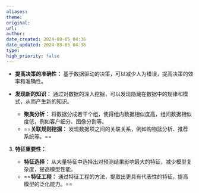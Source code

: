 ```yaml
---
aliases: 
theme: 
original: 
url: 
author: 
date_created: 2024-08-05 04:36
date_updated: 2024-08-05 04:36
type: 
high_priority: false
---
```

- **提高决策的准确性：** 基于数据驱动的决策，可以减少人为错误，提高决策的效率和准确性。
- **发现新的知识：** 通过对数据的深入挖掘，可以发现隐藏在数据中的规律和模式，从而产生新的知识。


   - **聚类分析：** 将数据分成若干个组，使得组内数据相似度高，组间数据相似度低，例如客户细分、图像分割等。
   - ==**关联规则挖掘：** 发现数据项之间的关联关系，例如购物篮分析、推荐系统等。==
3. **特征重要性：**

   - **特征选择：** 从大量特征中选择出对预测结果影响最大的特征，减少模型复杂度，提高模型性能。
   - ==**特征工程：** 通过特征工程的方法，提取出更具有代表性的特征，提高模型的泛化能力。==





